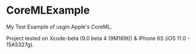 # CoreMLExample
My Test Example of usgin Apple's CoreML.

Project tested on Xcode-beta (9.0 beta 4 (9M189t)) & iPhone 6S (iOS 11.0 - 15A5327g).
